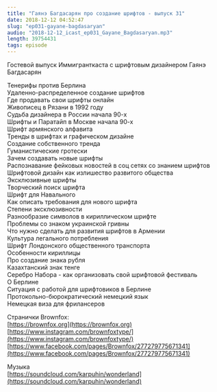 ```yaml
---
title: "Гаянэ Багдасарян про создание шрифтов - выпуск 31"
date: 2018-12-12 04:52:47
slug: "ep031-gayane-bagdasaryan"
audio: "2018-12-12_icast_ep031_Gayane_Bagdasaryan.mp3"
length: 39754431
tags: episode
---
```

Гостевой выпуск Иммигранткаста с шрифтовым дизайнером Гаянэ Багдасарян  
  
Тенерифы против Берлина  
Удаленно-распределенное создание шрифтов  
Где продавать свои шрифты онлайн  
Живописец в Рязани в 1992 году  
Судьба дизайнера в России начала 90-х  
Шрифты и Паратайп в Москве начала 90-х  
Шрифт армянского алфавита  
Тренды в шрифтах и графическом дизайне  
Создание собственного тренда  
Гуманистические гротески  
Зачем создавать новые шрифты  
Распознавание фейковых новостей в соц сетях со знанием шрифтов  
Шрифтовой дизайн как излишество развитого общества  
Эксклюзивные шрифты  
Творческий поиск шрифта  
Шрифт для Навального  
Как описать требования для нового шрифта  
Степени эксклюзивности  
Разнообразие символов в кириллическом шрифте  
Проблемы со знаком украинской гривны  
Что нужно сделать для развития шрифтов в Армении  
Культура легального потребления  
Шрифт Лондонского общественного транспорта  
Особенности кириллицы  
Про создание знака рубля  
Казахтанский знак тенге  
Серебро Набора - как организовать свой шрифтовой фестиваль  
О Берлине  
Ситуация с работой для шрифтовиков в Берлине  
Протокольно-бюрократический немецкий язык  
Немецкая виза для фрилансеров  
  
Странички Brownfox:  
[https://brownfox.org](https://brownfox.org)  
[https://www.instagram.com/brownfoxtype/](https://www.instagram.com/brownfoxtype/)  
[https://www.facebook.com/pages/Brownfox/277279775671341](https://www.facebook.com/pages/Brownfox/277279775671341)  
  
Музыка  
[https://soundcloud.com/karpuhin/wonderland](https://soundcloud.com/karpuhin/wonderland)
